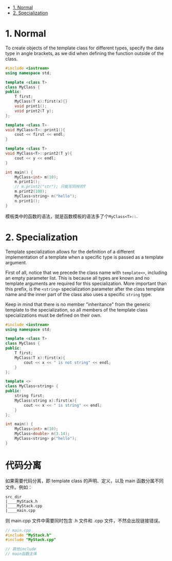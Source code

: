 - [1. Normal](#1-normal)
- [2. Specialization](#2-specialization)

# 1. Normal

To create objects of the template class for different types, specify the data type in angle brackets, as we did when defining the function outside of the class.

```cpp
#include <iostream>
using namespace std;

template <class T>
class MyClass {
public:
    T first;
    MyClass(T x):first(x){}
    void print1();
    void print2(T y);
};

template <class T>
void MyClass<T>::print1(){
    cout << first << endl;
}

template <class T>
void MyClass<T>::print2(T y){
    cout << y << endl;
}

int main() {
    MyClass<int> m(10);
    m.print1();
    // m.print2("str"); 只能写同样的T
    m.print2(100);
    MyClass<string> n("hello");
    n.print1();
}
```
模板类中的函数的语法，就是函数模板的语法多了个`MyClass<T>::`.

# 2. Specialization

Template specialization allows for the definition of a different implementation of a template when a specific type is passed as a template argument.

First of all, notice that we precede the class name with `template<>`, including an empty parameter list. This is because all types are known and no template arguments are required for this specialization. More important than this prefix, is the `<string>` specialization parameter after the class template name and the inner part of the class also uses a specific `string` type.

Keep in mind that there is no member "inheritance" from the generic template to the specialization, so all members of the template class specializations must be defined on their own.

```cpp
#include <iostream>
using namespace std;

template <class T>
class MyClass {
public:
    T first;
    MyClass(T x):first(x){
        cout << x << " is not string" << endl;
    }
};

template <>
class MyClass<string> {
public:
    string first;
    MyClass(string x):first(x){
        cout << x << " is string" << endl;
    }
};

int main() {
    MyClass<int> m(10);
    MyClass<double> n(3.14);
    MyClass<string> p("hello");
}
```
# 代码分离
如果需要代码分离，即 template class 的声明、定义，以及 main 函数分属不同文件。例如：
```
src_dir
|____MyStack.h
|____MyStack.cpp
|____main.cpp
```
则 main.cpp 文件中需要同时包含 .h 文件和 .cpp 文件，不然会出现链接错误。
```cpp
// main.cpp
#include "MyStack.h"
#include "MyStack.cpp"

// 其他include
// main函数主体 
```
